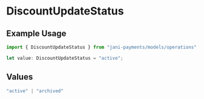 # DiscountUpdateStatus

## Example Usage

```typescript
import { DiscountUpdateStatus } from "jani-payments/models/operations";

let value: DiscountUpdateStatus = "active";
```

## Values

```typescript
"active" | "archived"
```